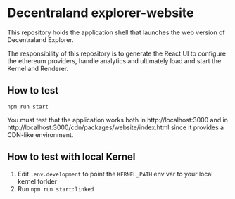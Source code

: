 # Decentraland explorer-website

This repository holds the application shell that launches the web version of Decentraland Explorer.

The responsibility of this repository is to generate the React UI to configure the ethereum providers, handle analytics and ultimately load and start the Kernel and Renderer.

## How to test

`npm run start`

You must test that the application works both in http://localhost:3000 and in http://localhost:3000/cdn/packages/website/index.html since it provides a CDN-like environment.

## How to test with local Kernel

1. Edit `.env.development` to point the `KERNEL_PATH` env var to your local kernel forlder
2. Run `npm run start:linked`

